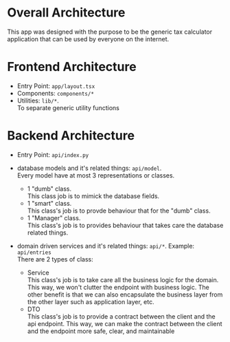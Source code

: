 # Overall Architecture

This app was designed with the purpose to be the generic tax calculator application that can be used by everyone on the internet.

# Frontend Architecture

- Entry Point: `app/layout.tsx`
- Components: `components/*`
- Utilities: `lib/*`.\
  To separate generic utility functions

# Backend Architecture

- Entry Point: `api/index.py`
- database models and it's related things: `api/model`.\
  Every model have at most 3 representations or classes.

  - 1 "dumb" class.\
    This class job is to mimick the database fields.
  - 1 "smart" class.\
    This class's job is to provde behaviour that for the "dumb" class.
  - 1 "Manager" class.\
    This class's job is to provides behaviour that takes care the database related things.

- domain driven services and it's related things: `api/*`. Example: `api/entries`\
  There are 2 types of class:
  - Service \
    This class's job is to take care all the business logic for the domain. This way, we won't clutter the endpoint with business logic. The other benefit is that we can also encapsulate the business layer from the other layer such as application layer, etc.
  - DTO \
    This class's job is to provide a contract between the client and the api endpoint. This way, we can make the contract between the client and the endpoint more safe, clear, and maintainable
